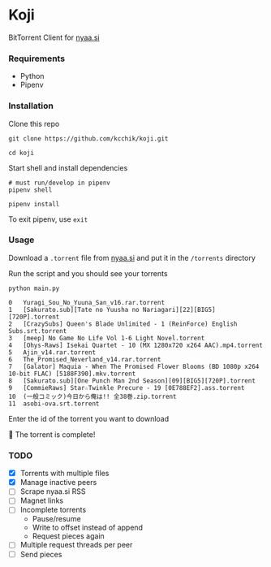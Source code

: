 # Koji

BitTorrent Client for [nyaa.si](https://nyaa.si/)

### Requirements

* Python
* Pipenv

### Installation

Clone this repo
```shell
git clone https://github.com/kcchik/koji.git

cd koji
```

Start shell and install dependencies
```shell
# must run/develop in pipenv
pipenv shell

pipenv install
```

To exit pipenv, use `exit`

### Usage

Download a `.torrent` file from [nyaa.si](https://nyaa.si/) and put it in the `/torrents` directory

Run the script and you should see your torrents

```shell
python main.py

0	Yuragi_Sou_No_Yuuna_San_v16.rar.torrent
1	[Sakurato.sub][Tate no Yuusha no Nariagari][22][BIG5][720P].torrent
2	[CrazySubs] Queen's Blade Unlimited - 1 (ReinForce) English Subs.srt.torrent
3	[meep] No Game No Life Vol 1-6 Light Novel.torrent
4	[Ohys-Raws] Isekai Quartet - 10 (MX 1280x720 x264 AAC).mp4.torrent
5	Ajin_v14.rar.torrent
6	The_Promised_Neverland_v14.rar.torrent
7	[Galator] Maquia - When The Promised Flower Blooms (BD 1080p x264 10-bit FLAC) [5188F390].mkv.torrent
8	[Sakurato.sub][One Punch Man 2nd Season][09][BIG5][720P].torrent
9	[CommieRaws] Star☆Twinkle Precure - 19 [0E788EF2].ass.torrent
10	(一般コミック)今日から俺は!! 全38巻.zip.torrent
11	asobi-ova.srt.torrent
```

Enter the id of the torrent you want to download

🎉 The torrent is complete!

### TODO

* [x] Torrents with multiple files
* [x] Manage inactive peers
* [ ] Scrape nyaa.si RSS
* [ ] Magnet links
* [ ] Incomplete torrents
    * Pause/resume
    * Write to offset instead of append
    * Request pieces again
* [ ] Multiple request threads per peer
* [ ] Send pieces
